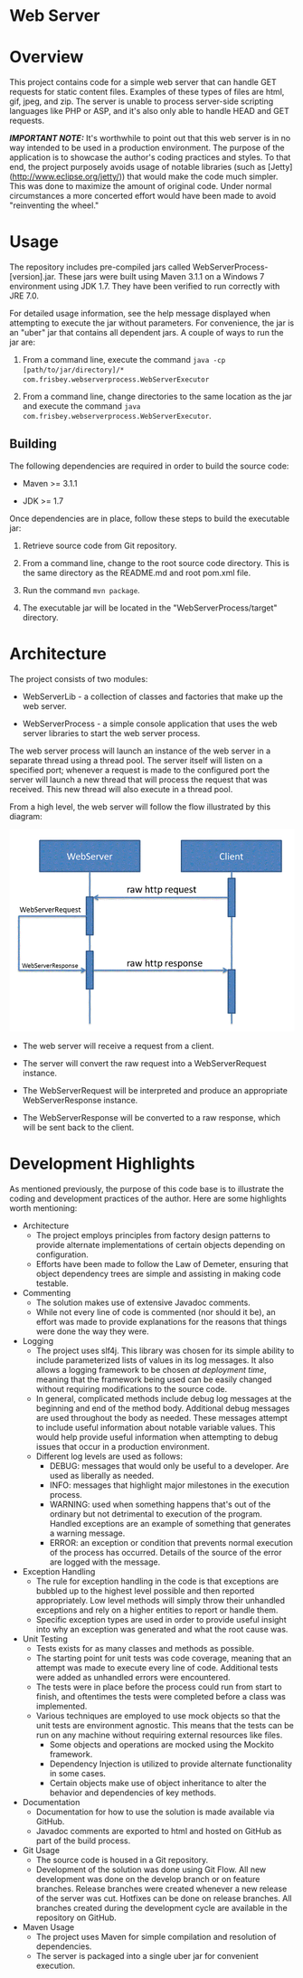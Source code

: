 Web Server
=========
# Overview
This project contains code for a simple web server that can handle GET requests for static content files. Examples of
these types of files are html, gif, jpeg, and zip. The server is unable to process server-side scripting languages
like PHP or ASP, and it's also only able to handle HEAD and GET requests.

**_IMPORTANT NOTE:_** It's worthwhile to point out that this web server is in no way intended to be used in a production
environment. The purpose of the application is to showcase the author's coding practices and styles. To that end, the
project purposely avoids usage of notable libraries (such as [Jetty] (http://www.eclipse.org/jetty/)) that would make
the code much simpler. This was done to maximize the amount of original code. Under normal circumstances a more
concerted effort would have been made to avoid "reinventing the wheel."

# Usage
The repository includes pre-compiled jars called WebServerProcess-[version].jar. These jars were built using Maven 3.1.1 
on a Windows 7 environment using JDK 1.7. They have been verified to run correctly with JRE 7.0.

For detailed usage information, see the help message displayed when attempting to execute the jar without
parameters. For convenience, the jar is an "uber" jar that contains all dependent jars. A couple of ways to run the
jar are:

1. From a command line, execute the command `java -cp [path/to/jar/directory]/* com.frisbey.webserverprocess.WebServerExecutor`

2. From a command line, change directories to the same location as the jar and execute the command 
`java com.frisbey.webserverprocess.WebServerExecutor`.

## Building
The following dependencies are required in order to build the source code:

* Maven >= 3.1.1

* JDK >= 1.7

Once dependencies are in place, follow these steps to build the executable jar:

1. Retrieve source code from Git repository.

2. From a command line, change to the root source code directory. This is the same directory as the README.md and root
pom.xml file.

3. Run the command `mvn package`.

4. The executable jar will be located in the "WebServerProcess/target" directory.

# Architecture
The project consists of two modules:

* WebServerLib - a collection of classes and factories that make up the web server.
 
* WebServerProcess - a simple console application that uses the web server libraries to start the web server process.

The web server process will launch an instance of the web server in a separate thread using a thread pool. The server
itself will listen on a specified port; whenever a request is made to the configured port the server will launch a new
thread that will process the request that was received. This new thread will also execute in a thread pool.

From a high level, the web server will follow the flow illustrated by this diagram:

![Example SFTP Process](https://github.com/mfrisbey/WebServer/raw/master/images/RequestSequence.GIF)

* The web server will receive a request from a client.

* The server will convert the raw request into a WebServerRequest instance.

* The WebServerRequest will be interpreted and produce an appropriate WebServerResponse instance.

* The WebServerResponse will be converted to a raw response, which will be sent back to the client.

# Development Highlights
As mentioned previously, the purpose of this code base is to illustrate the coding and development practices of the
author. Here are some highlights worth mentioning:

* Architecture
    * The project employs principles from factory design patterns to provide alternate implementations of certain
    objects depending on configuration.
    * Efforts have been made to follow the Law of Demeter, ensuring that object dependency trees are simple and
    assisting in making code testable.
* Commenting
    * The solution makes use of extensive Javadoc comments.
    * While not every line of code is commented (nor should it be), an effort was made to provide explanations for the
    reasons that things were done the way they were.
* Logging
    * The project uses slf4j. This library was chosen for its simple ability to include parameterized lists of values
    in its log messages. It also allows a logging framework to be chosen _at deployment time_, meaning that the
    framework being used can be easily changed without requiring modifications to the source code.
    * In general, complicated methods include debug log messages at the beginning and end of the method body. Additional
    debug messages are used throughout the body as needed. These messages attempt to include useful information about
    notable variable values. This would help provide useful information when attempting to debug issues that occur in a 
    production environment.
    * Different log levels are used as follows:
        * DEBUG: messages that would only be useful to a developer. Are used as liberally as needed.
        * INFO: messages that highlight major milestones in the execution process.
        * WARNING: used when something happens that's out of the ordinary but not detrimental to execution of the 
        program. Handled exceptions are an example of something that generates a warning message.
        * ERROR: an exception or condition that prevents normal execution of the process has occurred. Details of
        the source of the error are logged with the message.
* Exception Handling
    * The rule for exception handling in the code is that exceptions are bubbled up to the highest level possible and
    then reported appropriately. Low level methods will simply throw their unhandled exceptions and rely on a higher 
    entities to report or handle them.
    * Specific exception types are used in order to provide useful insight into why an exception was generated and
    what the root cause was.
* Unit Testing
    * Tests exists for as many classes and methods as possible.
    * The starting point for unit tests was code coverage, meaning that an attempt was made to execute every line of
    code. Additional tests were added as unhandled errors were encountered.
    * The tests were in place before the process could run from start to finish, and oftentimes the tests were
    completed before a class was implemented.
    * Various techniques are employed to use mock objects so that the unit tests are environment agnostic. This means
    that the tests can be run on any machine without requiring external resources like files.
        * Some objects and operations are mocked using the Mockito framework.
        * Dependency Injection is utilized to provide alternate functionality in some cases.
        * Certain objects make use of object inheritance to alter the behavior and dependencies of key methods.
* Documentation
    * Documentation for how to use the solution is made available via GitHub.
    * Javadoc comments are exported to html and hosted on GitHub as part of the build process.
* Git Usage
    * The source code is housed in a Git repository.
    * Development of the solution was done using Git Flow. All new development was done on the develop branch or on 
    feature branches. Release branches were created whenever a new release of the server was cut. Hotfixes can be done
    on release branches. All branches created during the development cycle are available in the repository on GitHub.
* Maven Usage
    * The project uses Maven for simple compilation and resolution of dependencies.
    * The server is packaged into a single uber jar for convenient execution.